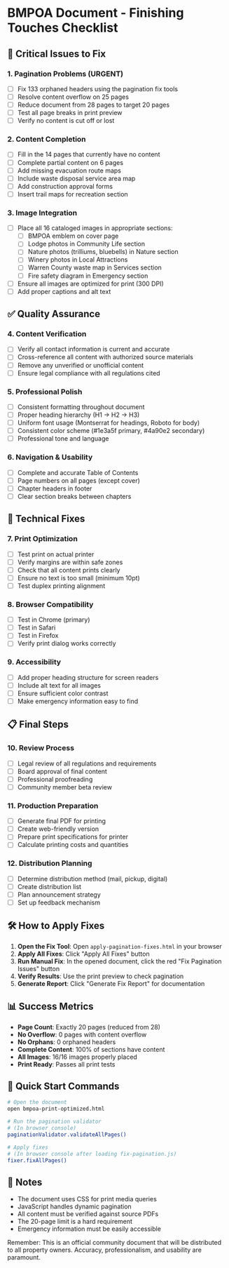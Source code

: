 # BMPOA Document - Finishing Touches Checklist

## 🚨 Critical Issues to Fix

### 1. Pagination Problems (URGENT)
- [ ] Fix 133 orphaned headers using the pagination fix tools
- [ ] Resolve content overflow on 25 pages
- [ ] Reduce document from 28 pages to target 20 pages
- [ ] Test all page breaks in print preview
- [ ] Verify no content is cut off or lost

### 2. Content Completion
- [ ] Fill in the 14 pages that currently have no content
- [ ] Complete partial content on 6 pages
- [ ] Add missing evacuation route maps
- [ ] Include waste disposal service area map
- [ ] Add construction approval forms
- [ ] Insert trail maps for recreation section

### 3. Image Integration
- [ ] Place all 16 cataloged images in appropriate sections:
  - [ ] BMPOA emblem on cover page
  - [ ] Lodge photos in Community Life section
  - [ ] Nature photos (trilliums, bluebells) in Nature section
  - [ ] Winery photos in Local Attractions
  - [ ] Warren County waste map in Services section
  - [ ] Fire safety diagram in Emergency section
- [ ] Ensure all images are optimized for print (300 DPI)
- [ ] Add proper captions and alt text

## ✅ Quality Assurance

### 4. Content Verification
- [ ] Verify all contact information is current and accurate
- [ ] Cross-reference all content with authorized source materials
- [ ] Remove any unverified or unofficial content
- [ ] Ensure legal compliance with all regulations cited

### 5. Professional Polish
- [ ] Consistent formatting throughout document
- [ ] Proper heading hierarchy (H1 → H2 → H3)
- [ ] Uniform font usage (Montserrat for headings, Roboto for body)
- [ ] Consistent color scheme (#1e3a5f primary, #4a90e2 secondary)
- [ ] Professional tone and language

### 6. Navigation & Usability
- [ ] Complete and accurate Table of Contents
- [ ] Page numbers on all pages (except cover)
- [ ] Chapter headers in footer
- [ ] Clear section breaks between chapters

## 🔧 Technical Fixes

### 7. Print Optimization
- [ ] Test print on actual printer
- [ ] Verify margins are within safe zones
- [ ] Check that all content prints clearly
- [ ] Ensure no text is too small (minimum 10pt)
- [ ] Test duplex printing alignment

### 8. Browser Compatibility
- [ ] Test in Chrome (primary)
- [ ] Test in Safari
- [ ] Test in Firefox
- [ ] Verify print dialog works correctly

### 9. Accessibility
- [ ] Add proper heading structure for screen readers
- [ ] Include alt text for all images
- [ ] Ensure sufficient color contrast
- [ ] Make emergency information easy to find

## 📋 Final Steps

### 10. Review Process
- [ ] Legal review of all regulations and requirements
- [ ] Board approval of final content
- [ ] Professional proofreading
- [ ] Community member beta review

### 11. Production Preparation
- [ ] Generate final PDF for printing
- [ ] Create web-friendly version
- [ ] Prepare print specifications for printer
- [ ] Calculate printing costs and quantities

### 12. Distribution Planning
- [ ] Determine distribution method (mail, pickup, digital)
- [ ] Create distribution list
- [ ] Plan announcement strategy
- [ ] Set up feedback mechanism

## 🛠️ How to Apply Fixes

1. **Open the Fix Tool**: Open `apply-pagination-fixes.html` in your browser
2. **Apply All Fixes**: Click "Apply All Fixes" button
3. **Run Manual Fix**: In the opened document, click the red "Fix Pagination Issues" button
4. **Verify Results**: Use the print preview to check pagination
5. **Generate Report**: Click "Generate Fix Report" for documentation

## 📊 Success Metrics

- **Page Count**: Exactly 20 pages (reduced from 28)
- **No Overflow**: 0 pages with content overflow
- **No Orphans**: 0 orphaned headers
- **Complete Content**: 100% of sections have content
- **All Images**: 16/16 images properly placed
- **Print Ready**: Passes all print tests

## 🚀 Quick Start Commands

```bash
# Open the document
open bmpoa-print-optimized.html

# Run the pagination validator
# (In browser console)
paginationValidator.validateAllPages()

# Apply fixes
# (In browser console after loading fix-pagination.js)
fixer.fixAllPages()
```

## 📝 Notes

- The document uses CSS for print media queries
- JavaScript handles dynamic pagination
- All content must be verified against source PDFs
- The 20-page limit is a hard requirement
- Emergency information must be easily accessible

Remember: This is an official community document that will be distributed to all property owners. Accuracy, professionalism, and usability are paramount.